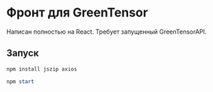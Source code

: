 # Фронт для GreenTensor

Написан полностью на React. Требует запущенный GreenTensorAPI.

## Запуск

```powershell
npm install jszip axios
```

```powershell
npm start
```